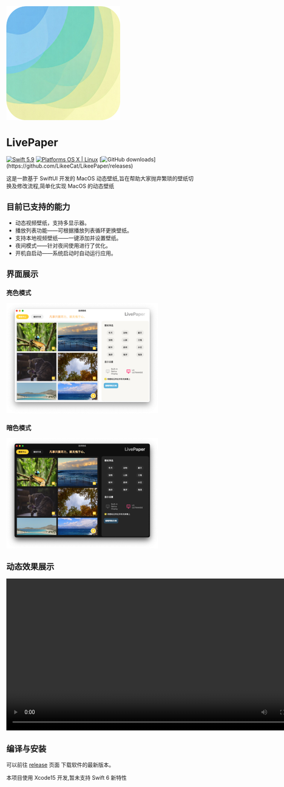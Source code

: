 
<img src="img/icon.png" alt="Icon" width="300">

# LivePaper

[![Swift 5.9](https://img.shields.io/badge/Swift-5.9-orange.svg?style=flat)](https://developer.apple.com/swift/)
[![Platforms OS X \| Linux](https://img.shields.io/badge/Platforms-macOS%20-lightgray.svg?style=flat)](https://developer.apple.com/swift/)
[![GitHub downloads](https://img.shields.io/github/downloads/LikeeCat/LikeePaper/total?)](https://github.com/LikeeCat/LikeePaper/releases)

这是一款基于 SwiftUI 开发的 MacOS 动态壁纸,旨在帮助大家抛弃繁琐的壁纸切换及修改流程,简单化实现 MacOS 的动态壁纸

## 目前已支持的能力
- 动态视频壁纸，支持多显示器。
- 播放列表功能——可根据播放列表循环更换壁纸。
- 支持本地视频壁纸——一键添加并设置壁纸。
- 夜间模式——针对夜间使用进行了优化。
- 开机自启动——系统启动时自动运行应用。

## 界面展示
### 亮色模式
<img src="img/day.jpg" alt="Icon" width="400">

### 暗色模式
<img src="img/night.jpg" alt="Icon" width="400">


## 动态效果展示
<video width="800" controls>
  <source src="img/video/demo.mp4" type="video/mp4">
  Your browser does not support the video tag.
</video>

## 编译与安装

可以前往 [release](https://github.com/LikeeCat/LikeePaper/releases) 页面 下载软件的最新版本。

本项目使用 Xcode15 开发,暂未支持 Swift 6 新特性